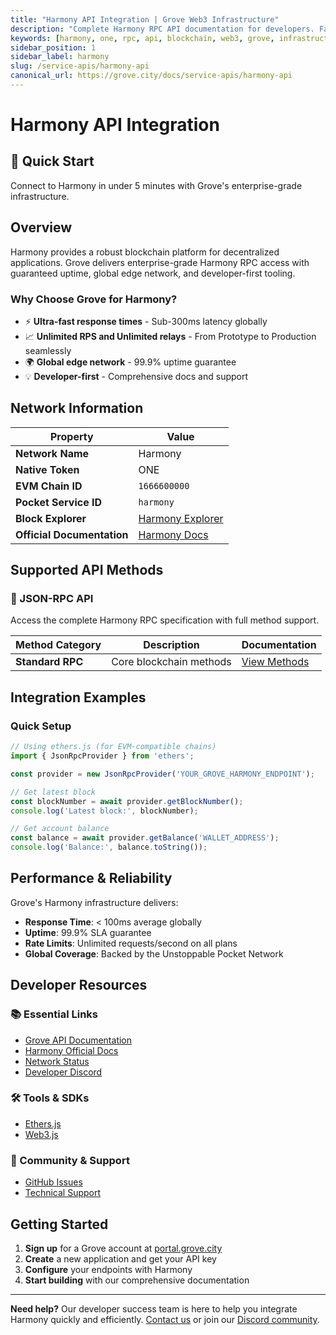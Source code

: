 ```yaml
---
title: "Harmony API Integration | Grove Web3 Infrastructure"
description: "Complete Harmony RPC API documentation for developers. Fast, reliable Harmony blockchain access with Grove's enterprise infrastructure. Get started in minutes."
keywords: [harmony, one, rpc, api, blockchain, web3, grove, infrastructure, developers, integration]
sidebar_position: 1
sidebar_label: harmony
slug: /service-apis/harmony-api
canonical_url: https://grove.city/docs/service-apis/harmony-api
---
```


# Harmony API Integration

<div style={{background: "linear-gradient(135deg, #1ba1e6 0%, #00aee9 100%)", color: "white", padding: "1.5rem", borderRadius: "8px", margin: "1rem 0"}}>
  <h2 style={{color: "white", marginTop: 0}}>🚀 Quick Start</h2>
  <p style={{marginBottom: 0, fontSize: "1.1rem"}}>Connect to Harmony in under 5 minutes with Grove's enterprise-grade infrastructure.</p>
</div>

## Overview

Harmony provides a robust blockchain platform for decentralized applications. Grove delivers enterprise-grade Harmony RPC access with guaranteed uptime, global edge network, and developer-first tooling.

### Why Choose Grove for Harmony?

- ⚡ **Ultra-fast response times** - Sub-300ms latency globally
- 📈 **Unlimited RPS and Unlimited relays** - From Prototype to Production seamlessly
- 🌍 **Global edge network** - 99.9% uptime guarantee
- 💡 **Developer-first** - Comprehensive docs and support

## Network Information

| Property | Value |
|----------|-------|
| **Network Name** | Harmony |
| **Native Token** | ONE |
| **EVM Chain ID** | `1666600000` |
| **Pocket Service ID** | `harmony` |
| **Block Explorer** | [Harmony Explorer](https://explorer.harmony.one) |
| **Official Documentation** | [Harmony Docs](https://docs.harmony.one/) |

## Supported API Methods

### 🔌 JSON-RPC API
Access the complete Harmony RPC specification with full method support.

| Method Category | Description | Documentation |
|-----------------|-------------|---------------|
| **Standard RPC** | Core blockchain methods | [View Methods](../grove-api/api-definition/definition#json-rpc-supported-methods) |

## Integration Examples

### Quick Setup

```javascript
// Using ethers.js (for EVM-compatible chains)
import { JsonRpcProvider } from 'ethers';

const provider = new JsonRpcProvider('YOUR_GROVE_HARMONY_ENDPOINT');

// Get latest block
const blockNumber = await provider.getBlockNumber();
console.log('Latest block:', blockNumber);

// Get account balance
const balance = await provider.getBalance('WALLET_ADDRESS');
console.log('Balance:', balance.toString());
```

## Performance & Reliability

Grove's Harmony infrastructure delivers:

- **Response Time**: < 100ms average globally
- **Uptime**: 99.9% SLA guarantee  
- **Rate Limits**: Unlimited requests/second on all plans
- **Global Coverage**: Backed by the Unstoppable Pocket Network

## Developer Resources

### 📚 Essential Links
- [Grove API Documentation](../grove-api/overview/grove-api)
- [Harmony Official Docs](https://docs.harmony.one/)
- [Network Status](https://status.grove.city)
- [Developer Discord](https://discord.gg/build-with-grove)

### 🛠️ Tools & SDKs
- [Ethers.js](https://docs.ethers.io/)
- [Web3.js](https://web3js.readthedocs.io/)

### 💬 Community & Support
- [GitHub Issues](https://github.com/buildwithgrove/path)  
- [Technical Support](https://discord.com/channels/824324475256438814/1150805396085293106)

## Getting Started

1. **Sign up** for a Grove account at [portal.grove.city](https://portal.grove.city)
2. **Create** a new application and get your API key
3. **Configure** your endpoints with Harmony
4. **Start building** with our comprehensive documentation

---

<div style={{background: "#f8f9fa", padding: "1rem", borderLeft: "4px solid #007bff", margin: "1rem 0"}}>
  <strong>Need help?</strong> Our developer success team is here to help you integrate Harmony quickly and efficiently. <a href="mailto:portal@grove.city">Contact us</a> or join our <a href="https://discord.gg/build-with-grove">Discord community</a>.
</div>
